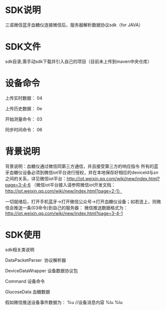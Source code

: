 # SDK说明
三诺微信蓝牙血糖仪连接微信后，服务器解析数据协议sdk（for JAVA）
# SDK文件
sdk目录,需手动sdk下载并引入自己的项目（目前未上传到maven中央仓库）
# 设备命令
上传实时数据： 04

上传历史数据： 0e

开始测量命令： 03

同步时间命令： 06

# 背景说明
背景说明：血糖仪通过微信同第三方通信，并且接受第三方的响应指令
所有的蓝牙血糖仪设备必须到微信iot平台进行授权，并在本地保存好相应的deviceId与sn之间的关系，详见微信iot平台：http://iot.weixin.qq.com/wiki/new/index.html?page=3-4-6
（微信iot平台接入请参照微信iot开发文档：http://iot.weixin.qq.com/wiki/new/index.html?page=2-1）

一切就绪后，打开手机蓝牙->打开微信公众号->打开血糖仪设备；如若连上，则微信会推送一条(03命令)到自己的服务器：
微信推送数据格式为：http://iot.weixin.qq.com/wiki/new/index.html?page=3-4-1

# SDK使用
sdk相关类说明

DataPacketParser  协议解析器

DeviceDataWrapper 设备数据协议包

Command 设备命令
  
GlucoseData 血糖数据

假如微信推送设备事件数据为：
    <xml>
         <ToUserName><![CDATA[%s]]></ToUserName>
         <FromUserName><![CDATA[%s]]></FromUserName>
         <CreateTime>%u</CreateTime>
         <MsgType><![CDATA[%s]]></MsgType>
         <DeviceType><![CDATA[%s]]></DeviceType>
         <DeviceID><![CDATA[%s]]></DeviceID>
         <Content><![CDATA[%s]]></Content>  //设备消息内容
         <SessionID>%lu</SessionID>
         <MsgID>%lu</MsgID>
         <OpenID><![CDATA[%s]]></OpenID>
     </xml>



